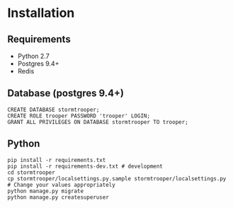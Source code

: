 # Installation

## Requirements
- Python 2.7
- Postgres 9.4+
- Redis

## Database (postgres 9.4+)

    CREATE DATABASE stormtrooper;
    CREATE ROLE trooper PASSWORD 'trooper' LOGIN;
    GRANT ALL PRIVILEGES ON DATABASE stormtrooper TO trooper;

## Python

    pip install -r requirements.txt
    pip install -r requirements-dev.txt # development
    cd stormtrooper
    cp stormtrooper/localsettings.py.sample stormtrooper/localsettings.py   # Change your values appropriately
    python manage.py migrate
    python manage.py createsuperuser
